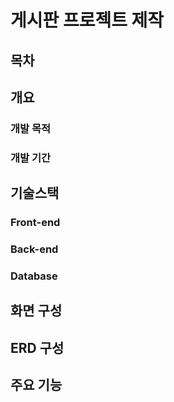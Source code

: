 # 게시판 프로젝트 제작

## 목차

## 개요

### 개발 목적

### 개발 기간


## 기술스택

### Front-end

### Back-end

### Database

## 화면 구성

## ERD 구성

## 주요 기능

## 
